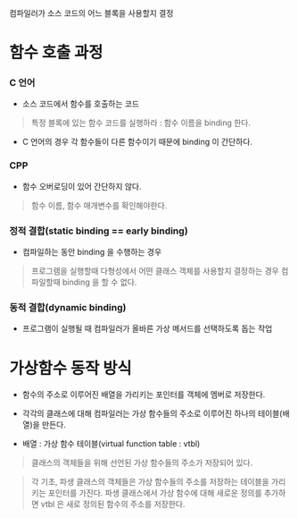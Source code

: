 컴파일러가 소스 코드의 어느 블록을 사용할지 결정

# 함수 호출 과정

### C 언어

- 소스 코드에서 함수를 호출하는 코드
> 특정 블록에 있는 함수 코드를 실행하라  : 함수 이름을 binding 한다.

- C 언어의 경우 각 함수들이 다른 함수이기 때문에 binding 이 간단하다.


### CPP

- 함수 오버로딩이 있어 간단하지 않다.
> 함수 이름, 함수 매개변수를 확인해야한다.


### 정적 결합(static binding == early binding)

- 컴파일하는 동안 binding 을 수행하는 경우

> 프로그램을 실행할때 다형성에서 어떤 클래스 객체를 사용할지 결정하는 경우 컴파일할때 binding 을 할 수 없다.

### 동적 결합(dynamic binding)

- 프로그램이 실행될 때 컴파일러가 올바른 가상 메서드를 선택하도록 돕는 작업



# 가상함수 동작 방식

- 함수의 주소로 이루어진 배열을 가리키는 포인터를 객체에 멤버로 저장한다.
- 각각의 클래스에 대해 컴파일러는 가상 함수들의 주소로 이루어진 하나의 테이블(배열)을 만든다.

- 배열 : 가상 함수 테이블(virtual function table : vtbl)
> 클래스의 객체들을 위해 선언된 가상 함수들의 주소가 저장되어 있다.

> 각 기초, 파생 클래스의 객체들은 가상 함수들의 주소를 저장하는 테이블을 가리키는 포인터를 가진다.
> 파생 클래스에서 가상 함수에 대해 새로운 정의를 추가하면 vtbl 은 새로 정의된 함수의 주소를 저장한다.
